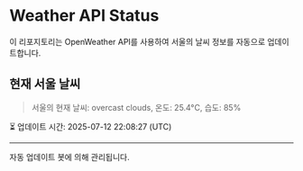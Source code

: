 
# Weather API Status

이 리포지토리는 OpenWeather API를 사용하여 서울의 날씨 정보를 자동으로 업데이트합니다.

## 현재 서울 날씨
> 서울의 현재 날씨: overcast clouds, 온도: 25.4°C, 습도: 85%

⏳ 업데이트 시간: 2025-07-12 22:08:27 (UTC)

---
자동 업데이트 봇에 의해 관리됩니다.
